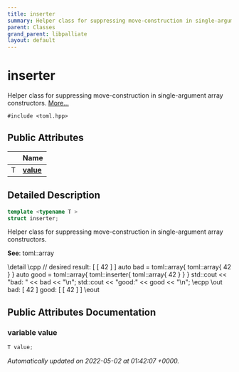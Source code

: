 ```yaml
---
title: inserter
summary: Helper class for suppressing move-construction in single-argument array constructors. 
parent: Classes
grand_parent: libpalliate
layout: default
---
```


# inserter



Helper class for suppressing move-construction in single-argument array constructors.  [More...](#detailed-description)


`#include <toml.hpp>`

## Public Attributes

|                | Name           |
| -------------- | -------------- |
| T | **[value](/libpalliate/generated/Classes/structinserter#variable-value)**  |

## Detailed Description

```cpp
template <typename T >
struct inserter;
```

Helper class for suppressing move-construction in single-argument array constructors. 

**See**: toml::array 

\detail \cpp // desired result: [ [ 42 ] ] auto bad = toml::array{ toml::array{ 42 } } auto good = toml::array{ toml::inserter{ toml::array{ 42 } } } std::cout << "bad: " << bad << "\n"; std::cout << "good:" << good << "\n"; \ecpp \out bad: [ 42 ] good: [ [ 42 ] ] \eout

## Public Attributes Documentation

### variable value

```cpp
T value;
```



_Automatically updated on 2022-05-02 at 01:42:07 +0000._